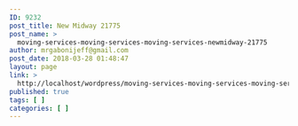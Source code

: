 ```yaml
---
ID: 9232
post_title: New Midway 21775
post_name: >
  moving-services-moving-services-moving-services-newmidway-21775
author: mrgabonijeff@gmail.com
post_date: 2018-03-28 01:48:47
layout: page
link: >
  http://localhost/wordpress/moving-services-moving-services-moving-services-newmidway-21775/
published: true
tags: [ ]
categories: [ ]
---
```


